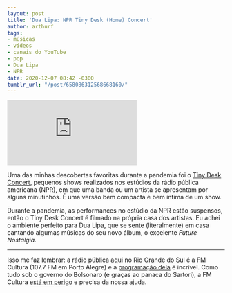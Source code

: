 ```yaml
---
layout: post
title: 'Dua Lipa: NPR Tiny Desk (Home) Concert'
author: arthurf
tags:
- músicas
- vídeos
- canais do YouTube
- pop
- Dua Lipa
- NPR
date: 2020-12-07 08:42 -0300
tumblr_url: "/post/658086312568668160/"
---
```

<iframe class="full-width" src="https://www.youtube.com/embed/F4neLJQC1_E" frameborder="0" allow="accelerometer; autoplay; clipboard-write; encrypted-media; gyroscope; picture-in-picture" allowfullscreen></iframe>

Uma das minhas descobertas favoritas durante a pandemia foi o [Tiny Desk Concert](https://www.youtube.com/c/nprmusic/playlists), pequenos shows realizados nos estúdios da rádio pública americana (NPR), em que uma banda ou um artista se apresentam por alguns minutinhos. É uma versão bem compacta e bem íntima de um show.

Durante a pandemia, as performances no estúdio da NPR estão suspensos, então o Tiny Desk Concert é filmado na própria casa dos artistas. Eu achei o ambiente perfeito para Dua Lipa, que se sente (literalmente) em casa cantando algumas músicas do seu novo álbum, o excelente *Future Nostalgia*.

***

Isso me faz lembrar: a rádio pública aqui no Rio Grande do Sul é a FM Cultura (107.7 FM em Porto Alegre) e a [programação dela](http://www.fmcultura.com.br/lista/491/programas) é incrível. Como tudo sob o governo do Bolsonaro (e graças ao panaca do Sartori), a FM Cultura [está em perigo](https://g1.globo.com/rs/rio-grande-do-sul/noticia/justica-federal-no-rs-proibe-registro-oficial-da-extincao-da-fundacao-piratini.ghtml) e precisa da nossa ajuda.
